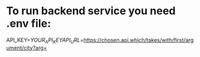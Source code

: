 # To run backend service you need .env file:
API_KEY=$YOUR_API_KEY
API_URL=$https://chosen.api.which/takes/with/first/argument/city?arg=